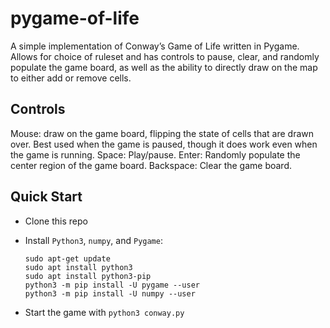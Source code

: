 # pygame-of-life

A simple implementation of Conway’s Game of Life written in Pygame.  Allows for choice of ruleset and has controls to pause, clear, and randomly populate the game board, as well as the ability to directly draw on the map to either add or remove cells.

## Controls
Mouse: draw on the game board, flipping the state of cells that are drawn over.  Best used when the game is paused, though it does work even when the game is running.
Space: Play/pause.
Enter: Randomly populate the center region of the game board.
Backspace: Clear the game board.

## Quick Start

 - Clone this repo
 - Install `Python3`, `numpy`, and `Pygame`:

   ```
   sudo apt-get update
   sudo apt install python3
   sudo apt install python3-pip
   python3 -m pip install -U pygame --user
   python3 -m pip install -U numpy --user
   ```
 - Start the game with `python3 conway.py`
